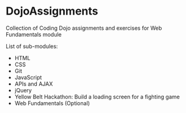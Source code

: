 # DojoAssignments
Collection of Coding Dojo assignments and exercises for Web Fundamentals module

List of sub-modules:
- HTML
- CSS
- Git
- JavaScript
- APIs and AJAX
- jQuery
- Yellow Belt Hackathon: Build a loading screen for a fighting game
- Web Fundamentals (Optional)
